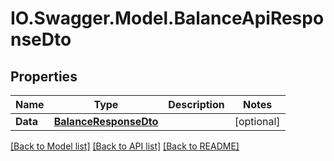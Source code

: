 # IO.Swagger.Model.BalanceApiResponseDto
## Properties

Name | Type | Description | Notes
------------ | ------------- | ------------- | -------------
**Data** | [**BalanceResponseDto**](BalanceResponseDto.md) |  | [optional] 

[[Back to Model list]](../README.md#documentation-for-models) [[Back to API list]](../README.md#documentation-for-api-endpoints) [[Back to README]](../README.md)


